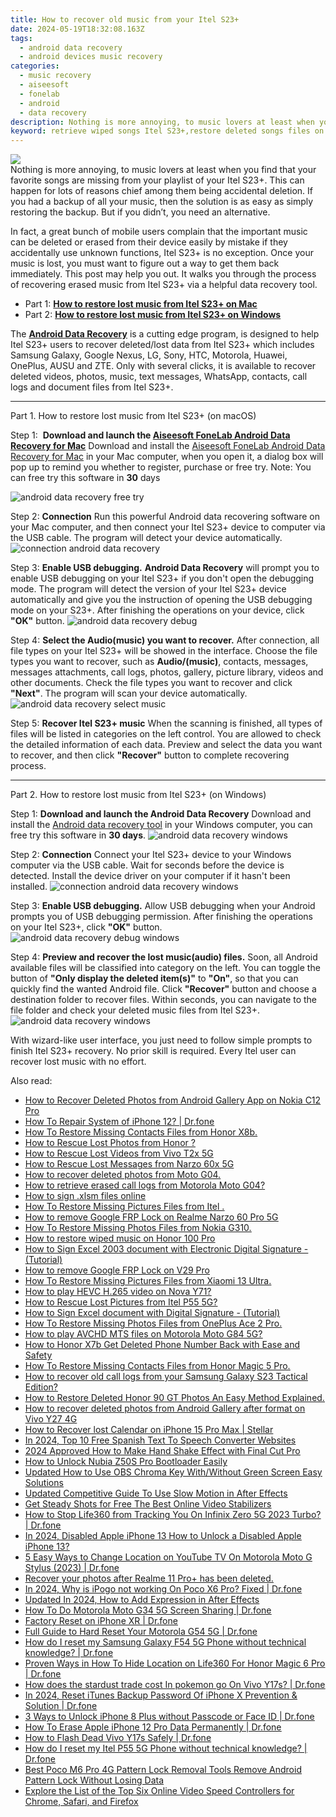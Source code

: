 ```yaml
---
title: How to recover old music from your Itel S23+
date: 2024-05-19T18:32:08.163Z
tags: 
  - android data recovery
  - android devices music recovery
categories: 
  - music recovery
  - aiseesoft
  - fonelab
  - android
  - data recovery
description: Nothing is more annoying, to music lovers at least when you find that your favorite songs are missing from your playlist of your Itel S23+. This can happen for lots of reasons chief among them being accidental deletion. If you had a backup of all your music, then the solution is as easy as simply restoring the backup. But if you didn’t, you need an alternative.
keyword: retrieve wiped songs Itel S23+,restore deleted songs files on Itel S23+,broken Itel S23+ songs recovery solution,undelete music from Itel S23+,Unerase music from Itel S23+,save lost music on Itel S23+,Itel S23+ music disappear,recover music from Itel S23+,Itel S23+ all song delete,does the Itel S23+ have a backup for deleted music,how to get the music back on Itel S23+,how to get song back from Itel S23+
---
```


<img src="https://img0mobiles.techidaily.com/images/best-assets/devices/itel/itel-s23plus/4.jpg" class="atpl-imgstyle"  />

<div class="atpl-content atpl-for-fonelab-android recover-music">

<div class="atpl-post-description-part-1">
Nothing is more annoying, to music lovers at least when you find that your favorite songs are missing from your playlist of your Itel S23+. This can happen for lots of reasons chief among them being accidental deletion. If you had a backup of all your music, then the solution is as easy as simply restoring the backup. But if you didn’t, you need an alternative.
</div>



<div class="atpl-post-description-part-2">
<div class="tpl-content-sub-paragraph-normal">
  <p>
      In fact, a great bunch of mobile users complain that the important music can be deleted or erased from their device easily by mistake if they accidentally use unknown functions, Itel S23+ is no exception. Once your music is lost, you must want to figure out a way to get them back immediately. This post may help you out. It walks you through the process of recovering erased music from Itel S23+ via a helpful data recovery tool.
  </p>
</div>
</div>

<ul>
  <li>Part 1: <strong><a href="#p1">How to restore lost music from Itel S23+ on Mac</a></strong></li>
  <li>Part 2: <strong><a href="#p2">How to restore lost music from Itel S23+ on Windows</a></strong></li>
</ul>


<div class="atpl-post-description-part-3">
<div class="tpl-content-sub-paragraph-normal">
  <p>
      The <a href="https://tools.techidaily.com/aiseesoft-android-data-recovery/" ><strong>Android Data Recovery</strong></a> is a cutting edge program, is designed to help Itel S23+ users to recover deleted/lost data from Itel S23+ which includes Samsung Galaxy, Google Nexus, LG, Sony, HTC, Motorola, Huawei, OnePlus, AUSU and ZTE. Only with several clicks, it is available to recover deleted videos, photos, music, text messages, WhatsApp, contacts, call logs and document files from Itel S23+.
  </p>
</div>
</div>



<!-- Part 1 -->
<a id="p1" name="p1" ></a><hr>

<div>
  <span class="atpl-step-part-style">Part 1. How to restore lost music from Itel S23+ (on macOS)</span>
</div>

<span class="atpl-stepstyle-a"><span>Step 1: </span></span> <strong>Download and launch the <a href="https://tools.techidaily.com/aiseesoft-android-data-recovery-for-mac/" >Aiseesoft FoneLab Android Data Recovery for Mac</a></strong>
Download and install the <a href="https://tools.techidaily.com/aiseesoft-android-data-recovery-for-mac/" >Aiseesoft FoneLab Android Data Recovery for Mac</a> in your Mac computer, when you open it, a dialog box will pop up to remind you whether to register, purchase or free try.
Note: You can free try this software in <strong>30</strong> days

<img src="https://tools.techidaily.com/images/apps/aiseesoft/android-data-recovery/mac-free-try.png" class="atpl-imgstyle" alt="android data recovery free try" />

<span class="atpl-stepstyle-a"><span>Step 2: </span></span> <strong>Connection</strong>
Run this powerful Android data recovering software on your Mac computer, and then connect your Itel S23+ device to computer via the USB cable. The program will detect your device automatically.
<img src="https://tools.techidaily.com/images/apps/aiseesoft/android-data-recovery/mac-connection-interface.jpg" class="atpl-imgstyle" alt="connection android data recovery" />

<span class="atpl-stepstyle-a"><span>Step 3: </span></span> <strong>Enable USB debugging.</strong>
<strong>Android Data Recovery</strong> will prompt you to enable USB debugging on your Itel S23+ if you don't open the debugging mode. The program will detect the version of your Itel S23+ device automatically and give you the instruction of opening the USB debugging mode on your S23+. After finishing the operations on your device, click <strong>"OK"</strong> button.
<img src="https://tools.techidaily.com/images/apps/aiseesoft/android-data-recovery/mac-android-usb-debug.jpg"  class="atpl-imgstyle" alt="android data recovery debug" />

<span class="atpl-stepstyle-a"><span>Step 4: </span></span> <strong>Select the Audio(music) you want to recover.</strong>
After connection, all file types on your Itel S23+ will be showed in the interface. Choose the file types you want to recover, such as <strong>Audio/(music)</strong>, contacts, messages, messages attachments, call logs, photos, gallery, picture library, videos and other documents. Check the file types you want to recover and click <b>"Next"</b>. The program will scan your device automatically.
<img src="https://tools.techidaily.com/images/apps/aiseesoft/android-data-recovery/mac-choose-type-music.jpg" class="atpl-imgstyle" alt="android data recovery select music" />

<span class="atpl-stepstyle-a"><span>Step 5: </span></span> <strong>Recover Itel S23+ music</strong>
When the scanning is finished, all types of files will be listed in categories on the left control. You are allowed to check the detailed information of each data. Preview and select the data you want to recover, and then click <b>"Recover"</b> button to complete recovering process.


<a id="p2" name="p2"></a><hr>

<!-- Part 2 -->
<div>
  <span class="atpl-step-part-style">Part 2. How to restore lost music from Itel S23+ (on Windows)</span>
</div>

<span class="atpl-stepstyle-a"><span>Step 1: </span></span> <strong>Download and launch the Android Data Recovery</strong>
Download and install the <a href="https://tools.techidaily.com/aiseesoft-android-data-recovery-for-win/" >Android data recovery tool</a> in your Windows computer, you can free try this software in <b>30 days</b>.
<img src="https://tools.techidaily.com/images/apps/aiseesoft/android-data-recovery/win-start-interface.png"  class="atpl-imgstyle" alt="android data recovery windows" />

<span class="atpl-stepstyle-a"><span>Step 2: </span></span> <strong>Connection</strong>
Connect your Itel S23+ device to your Windows computer via the USB cable. Wait for seconds before the device is detected. Install the device driver on your computer if it hasn't been installed.
<img src="https://tools.techidaily.com/images/apps/aiseesoft/android-data-recovery/win-connection-interface.png" class="atpl-imgstyle" alt="connection android data recovery windows" />

<span class="atpl-stepstyle-a"><span>Step 3: </span></span> <strong>Enable USB debugging.</strong>
Allow USB debugging when your Android prompts you of USB debugging permission. After finishing the operations on your Itel S23+, click <b>"OK"</b> button.
<img src="https://tools.techidaily.com/images/apps/aiseesoft/android-data-recovery/win-android-usb-debug.png" class="atpl-imgstyle" alt="android data recovery debug windows" />

<span class="atpl-stepstyle-a"><span>Step 4: </span></span> <strong>Preview and recover the lost music(audio) files.</strong>
Soon, all Android available files will be classified into category on the left. You can toggle the button of <b>"Only display the deleted item(s)"</b> to <b>"On"</b>, so that you can quickly find the wanted Android file. Click <b>"Recover"</b> button and choose a destination folder to recover files. Within seconds, you can navigate to the file folder and check your deleted music files from Itel S23+.
<img src="https://tools.techidaily.com/images/apps/aiseesoft/android-data-recovery/win-recover-music.jpg" class="atpl-imgstyle" alt="android data recovery windows" />

<div class="atpl-post-description-part-4">
<div class="tpl-content-sub-paragraph-normal">
  <p>
    With wizard-like user interface, you just need to follow simple prompts to finish Itel S23+ recovery. No prior skill is required. Every Itel user can recover lost music with no effort.
  </p>
</div>
</div>


<ins class="adsbygoogle"
     style="display:block"
     data-ad-client="ca-pub-7571918770474297"
     data-ad-slot="8358498916"
     data-ad-format="auto"
     data-full-width-responsive="true"></ins>



</div>
<ins class="adsbygoogle"
    style="display:block"
    data-ad-format="autorelaxed"
    data-ad-client="ca-pub-7571918770474297"
    data-ad-slot="1223367746"></ins>

<span class="atpl-alsoreadstyle">Also read:</span>
<div><ul>
<li><a href="https://blog-min.techidaily.com/how-to-recover-deleted-photos-from-android-gallery-app-on-nokia-c12-pro-by-stellar-photo-recovery-android-mobile-photo-recover/"><u>How to Recover Deleted Photos from Android Gallery App on Nokia C12 Pro</u></a></li>
<li><a href="https://blog-min.techidaily.com/how-to-repair-system-of-iphone-12-drfone-by-drfone-ios-system-repair-ios-system-repair/"><u>How To Repair System of iPhone 12? | Dr.fone</u></a></li>
<li><a href="https://blog-min.techidaily.com/how-to-restore-missing-contacts-files-from-honor-x8b-by-fonelab-android-recover-contacts/"><u>How To  Restore Missing Contacts Files from Honor X8b.</u></a></li>
<li><a href="https://blog-min.techidaily.com/how-to-rescue-lost-photos-from-honor-by-fonelab-android-recover-photos/"><u>How to Rescue Lost Photos from Honor ?</u></a></li>
<li><a href="https://blog-min.techidaily.com/how-to-rescue-lost-videos-from-vivo-t2x-5g-by-fonelab-android-recover-video/"><u>How to Rescue Lost Videos from Vivo T2x 5G</u></a></li>
<li><a href="https://blog-min.techidaily.com/how-to-rescue-lost-messages-from-narzo-60x-5g-by-fonelab-android-recover-messages/"><u>How to Rescue Lost Messages from Narzo 60x 5G</u></a></li>
<li><a href="https://blog-min.techidaily.com/how-to-recover-deleted-photos-from-moto-g04-by-fonelab-android-recover-photos/"><u>How to recover deleted photos from Moto G04.</u></a></li>
<li><a href="https://blog-min.techidaily.com/how-to-retrieve-erased-call-logs-from-motorola-moto-g04-by-fonelab-android-recover-call-logs/"><u>How to retrieve erased call logs from Motorola Moto G04?</u></a></li>
<li><a href="https://blog-min.techidaily.com/how-to-sign-xlsm-files-online-by-ldigisigner-sign-a-excel-sign-a-excel/"><u>How to sign .xlsm files online</u></a></li>
<li><a href="https://blog-min.techidaily.com/how-to-restore-missing-pictures-files-from-itel-by-fonelab-android-recover-pictures/"><u>How To  Restore Missing Pictures Files from Itel .</u></a></li>
<li><a href="https://blog-min.techidaily.com/how-to-remove-google-frp-lock-on-realme-narzo-60-pro-5g-by-drfone-android-unlock-remove-google-frp/"><u>How to remove Google FRP Lock on Realme Narzo 60 Pro 5G</u></a></li>
<li><a href="https://blog-min.techidaily.com/how-to-restore-missing-photos-files-from-nokia-g310-by-fonelab-android-recover-photos/"><u>How To  Restore Missing Photos Files from Nokia G310.</u></a></li>
<li><a href="https://blog-min.techidaily.com/how-to-restore-wiped-music-on-honor-100-pro-by-fonelab-android-recover-music/"><u>How to restore wiped music on Honor 100 Pro</u></a></li>
<li><a href="https://blog-min.techidaily.com/how-to-sign-excel-2003-document-with-electronic-digital-signature-tutorial-by-ldigisigner-sign-a-excel-sign-a-excel/"><u>How to Sign Excel 2003 document with Electronic Digital Signature - (Tutorial)</u></a></li>
<li><a href="https://blog-min.techidaily.com/how-to-remove-google-frp-lock-on-v29-pro-by-drfone-android-unlock-remove-google-frp/"><u>How to remove Google FRP Lock on V29 Pro</u></a></li>
<li><a href="https://blog-min.techidaily.com/how-to-restore-missing-pictures-files-from-xiaomi-13-ultra-by-fonelab-android-recover-pictures/"><u>How To  Restore Missing Pictures Files from Xiaomi 13 Ultra.</u></a></li>
<li><a href="https://blog-min.techidaily.com/how-to-play-hevc-h-265-video-on-nova-y71-by-aiseesoft-video-converter-play-hevc-video-on-android/"><u>How to play HEVC H.265 video on Nova Y71?</u></a></li>
<li><a href="https://blog-min.techidaily.com/how-to-rescue-lost-pictures-from-itel-p55-5g-by-fonelab-android-recover-pictures/"><u>How to Rescue Lost Pictures from Itel P55 5G?</u></a></li>
<li><a href="https://blog-min.techidaily.com/how-to-sign-excel-document-with-digital-signature-tutorial-by-ldigisigner-sign-a-excel-sign-a-excel/"><u>How to Sign Excel document with Digital Signature - (Tutorial)</u></a></li>
<li><a href="https://blog-min.techidaily.com/how-to-restore-missing-photos-files-from-oneplus-ace-2-pro-by-fonelab-android-recover-photos/"><u>How To  Restore Missing Photos Files from OnePlus Ace 2 Pro.</u></a></li>
<li><a href="https://blog-min.techidaily.com/how-to-play-avchd-mts-files-on-motorola-moto-g84-5g-by-aiseesoft-video-converter-play-mts-on-android/"><u>How to play AVCHD MTS files on Motorola Moto G84 5G?</u></a></li>
<li><a href="https://blog-min.techidaily.com/how-to-honor-x7b-get-deleted-phone-number-back-with-ease-and-safety-by-fonelab-android-recover-contacts/"><u>How to Honor X7b Get Deleted Phone Number Back with Ease and Safety</u></a></li>
<li><a href="https://blog-min.techidaily.com/how-to-restore-missing-contacts-files-from-honor-magic-5-pro-by-fonelab-android-recover-contacts/"><u>How To  Restore Missing Contacts Files from Honor Magic 5 Pro.</u></a></li>
<li><a href="https://blog-min.techidaily.com/how-to-recover-old-call-logs-from-your-samsung-galaxy-s23-tactical-edition-by-fonelab-android-recover-call-logs/"><u>How to recover old call logs from your Samsung Galaxy S23 Tactical Edition?</u></a></li>
<li><a href="https://blog-min.techidaily.com/how-to-restore-deleted-honor-90-gt-photos-an-easy-method-explained-by-fonelab-android-recover-photos/"><u>How to Restore Deleted Honor 90 GT Photos  An Easy Method Explained.</u></a></li>
<li><a href="https://blog-min.techidaily.com/how-to-recover-deleted-photos-from-android-gallery-after-format-on-vivo-y27-4g-by-stellar-photo-recovery-android-mobile-photo-recover/"><u>How to recover deleted photos from Android Gallery after format on Vivo Y27 4G</u></a></li>
<li><a href="https://blog-min.techidaily.com/how-to-recover-lost-calendar-on-iphone-15-pro-max-stellar-by-stellar-data-recovery-ios-iphone-data-recovery/"><u>How to Recover lost Calendar on iPhone 15 Pro Max | Stellar</u></a></li>
<li><a href="https://ai-editing-video.techidaily.com/in-2024-top-10-free-spanish-text-to-speech-converter-websites/"><u>In 2024, Top 10 Free Spanish Text To Speech Converter Websites</u></a></li>
<li><a href="https://ai-editing-video.techidaily.com/2024-approved-how-to-make-hand-shake-effect-with-final-cut-pro/"><u>2024 Approved How to Make Hand Shake Effect with Final Cut Pro</u></a></li>
<li><a href="https://easy-unlock-android.techidaily.com/how-to-unlock-nubia-z50s-pro-bootloader-easily-by-drfone-android/"><u>How to Unlock Nubia Z50S Pro Bootloader Easily</u></a></li>
<li><a href="https://ai-video-editing.techidaily.com/updated-how-to-use-obs-chroma-key-withwithout-green-screen-easy-solutions/"><u>Updated How to Use OBS Chroma Key With/Without Green Screen Easy Solutions</u></a></li>
<li><a href="https://ai-video-editing.techidaily.com/updated-competitive-guide-to-use-slow-motion-in-after-effects/"><u>Updated Competitive Guide To Use Slow Motion in After Effects</u></a></li>
<li><a href="https://ai-vdieo-software.techidaily.com/get-steady-shots-for-free-the-best-online-video-stabilizers/"><u>Get Steady Shots for Free The Best Online Video Stabilizers</u></a></li>
<li><a href="https://fake-location.techidaily.com/how-to-stop-life360-from-tracking-you-on-infinix-zero-5g-2023-turbo-drfone-by-drfone-virtual-android/"><u>How to Stop Life360 from Tracking You On Infinix Zero 5G 2023 Turbo? | Dr.fone</u></a></li>
<li><a href="https://ios-unlock.techidaily.com/in-2024-disabled-apple-iphone-13-how-to-unlock-a-disabled-apple-iphone-13-by-drfone-ios/"><u>In 2024, Disabled Apple iPhone 13 How to Unlock a Disabled Apple iPhone 13?</u></a></li>
<li><a href="https://location-fake.techidaily.com/5-easy-ways-to-change-location-on-youtube-tv-on-motorola-moto-g-stylus-2023-drfone-by-drfone-virtual-android/"><u>5 Easy Ways to Change Location on YouTube TV On Motorola Moto G Stylus (2023) | Dr.fone</u></a></li>
<li><a href="https://review-topics.techidaily.com/recover-your-photos-after-realme-11-proplus-has-been-deleted-by-fonelab-android-recover-photos/"><u>Recover your photos after Realme 11 Pro+ has been deleted.</u></a></li>
<li><a href="https://pokemon-go-android.techidaily.com/in-2024-why-is-ipogo-not-working-on-poco-x6-pro-fixed-drfone-by-drfone-virtual-android/"><u>In 2024, Why is iPogo not working On Poco X6 Pro? Fixed | Dr.fone</u></a></li>
<li><a href="https://ai-editing-video.techidaily.com/updated-in-2024-how-to-add-expression-in-after-effects/"><u>Updated In 2024, How to Add Expression in After Effects</u></a></li>
<li><a href="https://screen-mirror.techidaily.com/how-to-do-motorola-moto-g34-5g-screen-sharing-drfone-by-drfone-android/"><u>How To Do Motorola Moto G34 5G Screen Sharing | Dr.fone</u></a></li>
<li><a href="https://phone-solutions.techidaily.com/factory-reset-on-iphone-xr-drfone-by-drfone-ios-system-repair-ios-system-repair/"><u>Factory Reset on iPhone XR | Dr.fone</u></a></li>
<li><a href="https://techidaily.com/full-guide-to-hard-reset-your-motorola-g54-5g-drfone-by-drfone-reset-android-reset-android/"><u>Full Guide to Hard Reset Your Motorola G54 5G | Dr.fone</u></a></li>
<li><a href="https://techidaily.com/how-do-i-reset-my-samsung-galaxy-f54-5g-phone-without-technical-knowledge-drfone-by-drfone-reset-android-reset-android/"><u>How do I reset my Samsung Galaxy F54 5G Phone without technical knowledge? | Dr.fone</u></a></li>
<li><a href="https://location-social.techidaily.com/proven-ways-in-how-to-hide-location-on-life360-for-honor-magic-6-pro-drfone-by-drfone-virtual-android/"><u>Proven Ways in How To Hide Location on Life360 For Honor Magic 6 Pro | Dr.fone</u></a></li>
<li><a href="https://change-location.techidaily.com/how-does-the-stardust-trade-cost-in-pokemon-go-on-vivo-y17s-drfone-by-drfone-virtual-android/"><u>How does the stardust trade cost In pokemon go On Vivo Y17s? | Dr.fone</u></a></li>
<li><a href="https://iphone-unlock.techidaily.com/in-2024-reset-itunes-backup-password-of-iphone-x-prevention-and-solution-drfone-by-drfone-ios/"><u>In 2024, Reset iTunes Backup Password Of iPhone X Prevention & Solution | Dr.fone</u></a></li>
<li><a href="https://iphone-unlock.techidaily.com/3-ways-to-unlock-iphone-8-plus-without-passcode-or-face-id-drfone-by-drfone-ios/"><u>3 Ways to Unlock iPhone 8 Plus without Passcode or Face ID | Dr.fone</u></a></li>
<li><a href="https://techidaily.com/how-to-erase-apple-iphone-12-pro-data-permanently-drfone-by-drfone-ios-full-data-eraser-ios-full-data-eraser/"><u>How To Erase Apple iPhone 12 Pro Data Permanently | Dr.fone</u></a></li>
<li><a href="https://fix-guide.techidaily.com/how-to-flash-dead-vivo-y17s-safely-drfone-by-drfone-fix-android-problems-fix-android-problems/"><u>How to Flash Dead Vivo Y17s Safely | Dr.fone</u></a></li>
<li><a href="https://techidaily.com/how-do-i-reset-my-itel-p55-5g-phone-without-technical-knowledge-drfone-by-drfone-reset-android-reset-android/"><u>How do I reset my Itel P55 5G Phone without technical knowledge? | Dr.fone</u></a></li>
<li><a href="https://easy-unlock-android.techidaily.com/best-poco-m6-pro-4g-pattern-lock-removal-tools-remove-android-pattern-lock-without-losing-data-by-drfone-android/"><u>Best Poco M6 Pro 4G Pattern Lock Removal Tools Remove Android Pattern Lock Without Losing Data</u></a></li>
<li><a href="https://ai-editing-video.techidaily.com/explore-the-list-of-the-top-six-online-video-speed-controllers-for-chrome-safari-and-firefox/"><u>Explore the List of the Top Six Online Video Speed Controllers for Chrome, Safari, and Firefox</u></a></li>
</ul></div>


